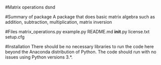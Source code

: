 #Matrix operations dsnd

#Summary of package
A package that does basic matrix algebra such as addition, subtraction, multiplication, matrix inversion

#Files
matrix_operations.py
example.py
README.md
__init__.py
license.txt
setup.cfg

#Installation
There should be no necessary libraries to run the code here beyond the Anaconda distribution of Python.  The code should run with no issues using Python versions 3.*.




